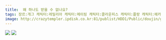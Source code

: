 ```yaml
---
title:  왜 하나도 받을 수 없나요?
tags: 장르:개그 캐릭터:레밀리아 캐릭터:메이링 캐릭터:클라운피스 캐릭터:플랑 캐릭터:헤카티아 火鳥 동방_웹코믹
image: http://crazytempler.ipdisk.co.kr:81/publist/HDD1/Public/doujin/ghap/5859/001.jpg
---
```

<img src="http://crazytempler.ipdisk.co.kr:81/publist/HDD1/Public/doujin/ghap/5859/001.jpg">
<img src="http://crazytempler.ipdisk.co.kr:81/publist/HDD1/Public/doujin/ghap/5859/002.jpg">
